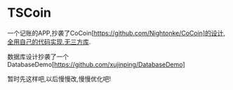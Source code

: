 # TSCoin

一个记账的APP,抄袭了CoCoin[https://github.com/Nightonke/CoCoin]的设计,全用自己的代码实现,无三方库.

数据库设计抄袭了一个DatabaseDemo[https://github.com/xujinping/DatabaseDemo]


暂时先这样吧,以后慢慢改,慢慢优化吧!
